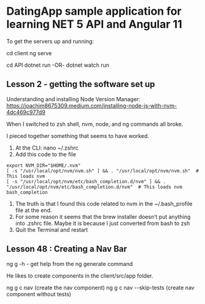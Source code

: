 # DatingApp sample application for learning NET 5 API and Angular 11
To get the servers up and running:

cd client
ng serve

cd API
dotnet run
-OR-
dotnet watch run

## Lesson 2 - getting the software set up

Understanding and installing Node Version Manager:
https://joachim8675309.medium.com/installing-node-js-with-nvm-4dc469c977d9

When I switched to zsh shell, nvm, node, and ng commands all broke.

I pieced together something that seems to have worked.

1. At the CLI: nano ~/.zshrc
1. Add this code to the file
```
export NVM_DIR="$HOME/.nvm"
[ -s "/usr/local/opt/nvm/nvm.sh" ] && . "/usr/local/opt/nvm/nvm.sh"  # This loads nvm
[ -s "/usr/local/opt/nvm/etc/bash_completion.d/nvm" ] && . "/usr/local/opt/nvm/etc/bash_completion.d/nvm"  # This loads nvm bash_completion
```
1. The truth is that I found this code related to nvm in the ~/.bash_profile file at the end. 
1. For some reason it seems that the brew installer doesn’t put anything into .zshrc file. Maybe it is because I just converted from bash to zsh
1. Quit the Terminal and restart


## Lesson 48 : Creating a Nav Bar
ng g -h - get help from the ng generate command

He likes to create components in the client/src/app folder.

ng g c nav (create the nav component)
ng g c nav --skip-tests (create nav component without tests)






